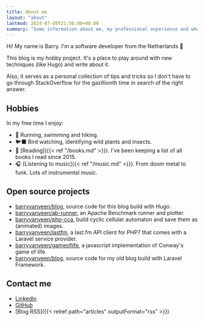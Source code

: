 ```yaml
---
title: About me
layout: "about"
lastmod: 2024-07-09T21:50:00+00:00
summary: "Some information about me, my professional experience and what I like to do in my free time."
---
```

Hi! My name is Barry. I'm a software developer from the Netherlands 👋

This blog is my hobby project. It's a place to play around with new techniques (like Hugo) and write about it.

Also, it serves as a personal collection of tips and tricks so I don't have to go through StackOverflow for the gazillionth time in search of the right answer.

## Hobbies
In my free time I enjoy:
- 🏃 Running, swimming and hiking.
- 🐦‍⬛ Bird watching, identifying wild plants and insects.
- 📖 [Reading]({{< ref "/books.md" >}}). I've been keeping a list of all books I read since 2015.
- 🎧 [Listening to music]{{< ref "/music.md" >}}). From doom metal to funk. Lots of instrumental music.

## Open source projects
* [barryvanveen/blog](https://github.com/barryvanveen/blog), source code for this blog build with Hugo.
* [barryvanveen/ab-runner](https://github.com/barryvanveen/ab-runner), an Apache Benchmark runner and plotter.
* [barryvanveen/php-cca](https://github.com/barryvanveen/php-cca), build cyclic cellular automaton and save them as (animated) images.
* [barryvanveen/lastfm](https://github.com/barryvanveen/lastfm), a last.fm API client for PHP7 that comes with a Laravel service provider.
* [barryvanveen/gameoflife](https://github.com/barryvanveen/gameoflife), a javascript implementation of Conway's game of life.
* [barryvanveen/blog](https://github.com/barryvanveen/blog), source code for my old blog build with Laravel Framework.

## Contact me
* [LinkedIn](https://www.linkedin.com/in/barryvanveen/)
* [GitHub](https://www.github.com/barryvanveen)
* [Blog RSS]({{< relref path="articles" outputFormat="rss" >}})